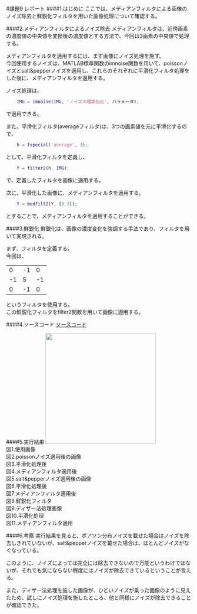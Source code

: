 #課題9 レポート
####1.はじめに
ここでは、メディアンフィルタによる画像のノイズ除去と鮮鋭化フィルタを用いた画像処理について確認する。

####2.メディアンフィルタによるノイズ除去
メディアンフィルタは、近傍画素の濃度値の中央値を変換後の濃度値とする方法で、今回は3画素の中央値で処理する。

メディアンフィルタを適用するには、まず画像にノイズ処理を施す。  
今回使用するノイズは、MATLAB標準関数のimnoise関数を用いて、poissonノイズとsalt&pepperノイズを適用し、これらのそれぞれに平滑化フィルタ処理をした後に、メディアンフィルタを適用する。

ノイズ処理は、

```matlab
	IMG = imnoise(IMG, 'ノイズの種類指定', パラメータ);
```
で適用できる。

また、平滑化フィルタ(averageフィルタ)は、3つの画素値を元に平滑化するので、

```matlab
	h = fspecial('average', 3);
```

として、平滑化フィルタを定義し、

```matlab
	Y = filter2(h, IMG);
```

で、定義したフィルタを画像に適用する。


次に、平滑化した画像に、メディアンフィルタを適用する。

```matlab
	Y = medfilt2(Y, [3 3]);
```
とすることで、メディアンフィルタを適用することができる。

####3.鮮鋭化
鮮鋭化は、画像の濃度変化を強調する手法であり、フィルタを用いて実現される。

まず、フィルタを定義する。  
今回は、

||||
|---|---|---|
|0|-1|0|
|-1|5|-1|
|0|-1|0|

というフィルタを使用する。  
この鮮鋭化フィルタをfilter2関数を用いて画像に適用する。

####4.ソースコード
[ソースコード](/Program/Program9.m)

####5.実行結果
<img src="./Report_Picture_09/cookie.jpg" alt="" width="300"><br>
図1.使用画像  
<img src="./Report_Picture_09/cookiegraypoi.jpg" alt=""><br>
図2.poissonノイズ適用後の画像  
<img src="./Report_Picture_09/cookiegraypoiave.jpg" alt=""><br>
図3.平滑化処理後  
<img src="./Report_Picture_09/cookiegraypoiavemed.jpg" alt=""><br>
図4.メディアンフィルタ適用後  
<img src="./Report_Picture_09/cookiegraysalt.jpg" alt=""><br>
図5.salt&pepperノイズ適用後の画像  
<img src="./Report_Picture_09/cookiegraysaltave.jpg" alt=""><br>
図6.平滑化処理後  
<img src="./Report_Picture_09/cookiegraysaltavemed.jpg" alt=""><br>
図7.メディアンフィルタ適用後  
<img src="./Report_Picture_09/cookiegraypoiavemedfil.jpg" alt=""><br>
図8.鮮鋭化フィルタ  
<img src="./Report_Picture_09/cookiedither.jpg" alt=""><br>
図9.ディザー法処理画像  
<img src="./Report_Picture_09/cookieditherave.jpg" alt=""><br>
図10.平滑化処理  
<img src="./Report_Picture_09/cookieditheravemed.jpg" alt=""><br>
図11.メディアンフィルタ適用  

####6.考察
実行結果を見ると、ポアソン分布ノイズを載せた場合はノイズを除去しきれていないが、salt&pepperノイズを載せた場合は、ほとんどノイズがなくなっている。

このように、ノイズによっては完全には除去できないので万能というわけではないが、それでも気にならない程度にはノイズが除去できているということが言える。

また、ディザー法処理を施した画像が、ひどいノイズが乗った画像のように見えたため、試しにノイズ処理を施したところ、他と同様にノイズが除去できることが確認できた。
